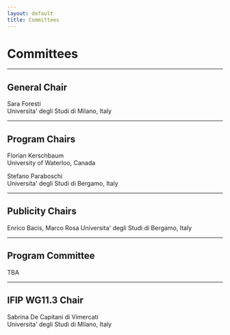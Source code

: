 ```yaml
---
layout: default
title: Committees
---
```


# Committees

--------------------------------------------------------------------------------

## General Chair
Sara Foresti  
Universita' degli Studi di Milano, Italy
<br>

--------------------------------------------------------------------------------

## Program Chairs
Florian Kerschbaum  
University of Waterloo, Canada

Stefano Paraboschi  
Universita' degli Studi di Bergamo, Italy
<br>

--------------------------------------------------------------------------------

## Publicity Chairs

Enrico Bacis, Marco Rosa
Universita' degli Studi di Bergamo, Italy
<br>

--------------------------------------------------------------------------------

## Program Committee
TBA
<br>

--------------------------------------------------------------------------------

## IFIP WG11.3 Chair
Sabrina De Capitani di Vimercati  
Universita' degli Studi di Milano, Italy
<br>
